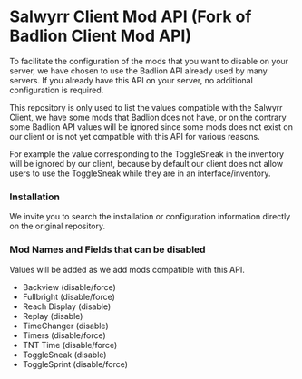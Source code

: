 # Salwyrr Client Mod API (Fork of Badlion Client Mod API)

To facilitate the configuration of the mods that you want to disable on your server, we have chosen to use the Badlion API already used by many servers.
If you already have this API on your server, no additional configuration is required.

This repository is only used to list the values compatible with the Salwyrr Client, we have some mods that Badlion does not have, or on the contrary some Badlion API values will be ignored since some mods does not exist on our client or is not yet compatible with this API for various reasons.

For example the value corresponding to the ToggleSneak in the inventory will be ignored by our client, because by default our client does not allow users to use the ToggleSneak while they are in an interface/inventory.

### Installation

We invite you to search the installation or configuration information directly on the original repository.

### Mod Names and Fields that can be disabled

Values will be added as we add mods compatible with this API.

+ Backview (disable/force)
+ Fullbright (disable/force)
+ Reach Display (disable)
+ Replay (disable)
+ TimeChanger (disable)
+ Timers (disable/force)
+ TNT Time (disable/force)
+ ToggleSneak (disable)
+ ToggleSprint (disable/force)

